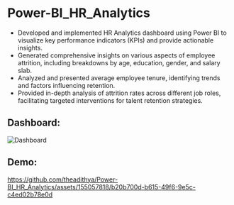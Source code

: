 # Power-BI_HR_Analytics

- Developed and implemented HR Analytics dashboard using Power BI to visualize key performance indicators (KPIs) and provide actionable insights.  
- Generated comprehensive insights on various aspects of employee attrition, including breakdowns by age, education, gender, and salary slab. 
- Analyzed and presented average employee tenure, identifying trends and factors influencing retention.  
- Provided in-depth analysis of attrition rates across different job roles, facilitating targeted interventions for talent retention strategies.

## Dashboard:

![Dashboard](https://github.com/theadithya/Power-BI_HR_Analytics/assets/155057818/6c22fbf6-2d82-4045-9279-5d332ee9180c)

## Demo:

https://github.com/theadithya/Power-BI_HR_Analytics/assets/155057818/b20b700d-b615-49f6-9e5c-c4ed02b78e0d


